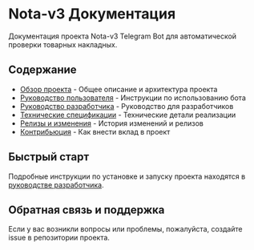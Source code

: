 # Nota-v3 Документация

Документация проекта Nota-v3 Telegram Bot для автоматической проверки товарных накладных.

## Содержание

- [Обзор проекта](./PROJECT_OVERVIEW.md) - Общее описание и архитектура проекта
- [Руководство пользователя](./user_guide/README.md) - Инструкции по использованию бота
- [Руководство разработчика](./developer_guide/README.md) - Руководство для разработчиков
- [Технические спецификации](./technical/README.md) - Технические детали реализации
- [Релизы и изменения](./releases/CHANGELOG.md) - История изменений и релизов
- [Контрибьюция](./CONTRIBUTING.md) - Как внести вклад в проект

## Быстрый старт

Подробные инструкции по установке и запуску проекта находятся в [руководстве разработчика](./developer_guide/README.md).

## Обратная связь и поддержка

Если у вас возникли вопросы или проблемы, пожалуйста, создайте issue в репозитории проекта.
